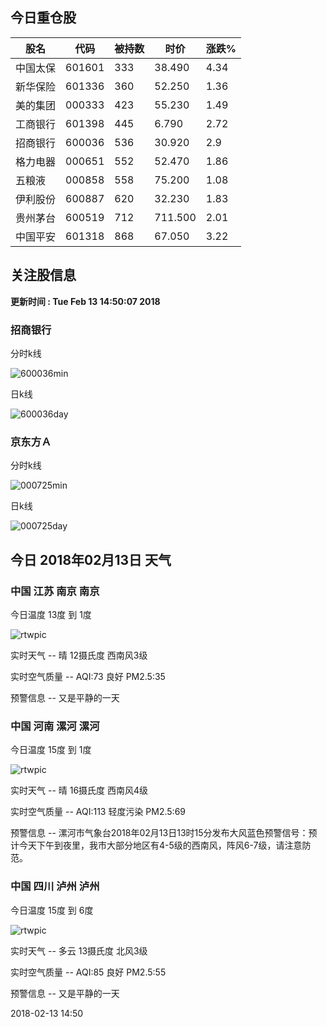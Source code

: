 
## 今日重仓股 

|股名|代码|被持数|时价|涨跌%|
|---|---|---|---|---|
|中国太保|601601|333|38.490|4.34|
|新华保险|601336|360|52.250|1.36|
|美的集团|000333|423|55.230|1.49|
|工商银行|601398|445|6.790|2.72|
|招商银行|600036|536|30.920|2.9|
|格力电器|000651|552|52.470|1.86|
|五粮液|000858|558|75.200|1.08|
|伊利股份|600887|620|32.230|1.83|
|贵州茅台|600519|712|711.500|2.01|
|中国平安|601318|868|67.050|3.22|

## 关注股信息
**更新时间 : Tue Feb 13 14:50:07 2018**
### 招商银行 
分时k线

![600036min](http://image.sinajs.cn/newchart/min/n/sh600036.gif)

日k线

![600036day](http://image.sinajs.cn/newchart/daily/n/sh600036.gif)

### 京东方Ａ 
分时k线

![000725min](http://image.sinajs.cn/newchart/min/n/sz000725.gif)

日k线

![000725day](http://image.sinajs.cn/newchart/daily/n/sz000725.gif)
## 今日 2018年02月13日 天气
### 中国 江苏 南京 南京

今日温度 13度 到 1度

![rtwpic](http://app1.showapi.com/weather/icon/day/00.png)

实时天气 -- 晴 12摄氏度 西南风3级

实时空气质量 -- AQI:73 良好 PM2.5:35

预警信息 -- 又是平静的一天
    
### 中国 河南 漯河 漯河

今日温度 15度 到 1度

![rtwpic](http://app1.showapi.com/weather/icon/day/00.png)

实时天气 -- 晴 16摄氏度 西南风4级

实时空气质量 -- AQI:113 轻度污染 PM2.5:69

预警信息 -- 漯河市气象台2018年02月13日13时15分发布大风蓝色预警信号：预计今天下午到夜里，我市大部分地区有4-5级的西南风，阵风6-7级，请注意防范。
    
### 中国 四川 泸州 泸州

今日温度 15度 到 6度

![rtwpic](http://app1.showapi.com/weather/icon/day/01.png)

实时天气 -- 多云 13摄氏度 北风3级

实时空气质量 -- AQI:85 良好 PM2.5:55

预警信息 -- 又是平静的一天
    
2018-02-13 14:50